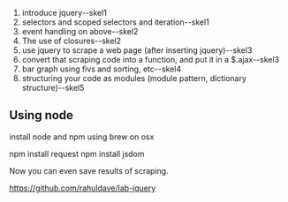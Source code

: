 1. introduce jquery--skel1
2. selectors and scoped selectors and iteration--skel1
3. event handling on above--skel2
4. The use of closures--skel2
5. use jquery to scrape a web page (after inserting jquery)--skel3
6. convert that scraping code into a function, and put it in a $.ajax--skel3
7. bar graph using fivs and sorting, etc--skel4
8. structuring your code as modules (module pattern, dictionary structure)--skel5

Using node
----------

install node and npm using brew on osx

npm install request
npm install jsdom

Now you can even save results of scraping.

https://github.com/rahuldave/lab-jquery

